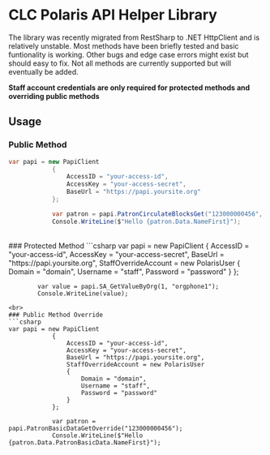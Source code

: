 # CLC Polaris API Helper Library

The library was recently migrated from RestSharp to .NET HttpClient and is relatively unstable. Most methods have been briefly tested and basic funtionality is working. Other bugs and edge case errors might exist but should easy to fix. Not all methods are currently supported but will eventually be added.

**Staff account credentials are only required for protected methods and overriding public methods**

## Usage

### Public Method
```csharp
var papi = new PapiClient
            {
                AccessID = "your-access-id",
                AccessKey = "your-access-secret",
                BaseUrl = "https://papi.yoursite.org"
            };

            var patron = papi.PatronCirculateBlocksGet("123000000456", "0000");
            Console.WriteLine($"Hello {patron.Data.NameFirst}");
```
<br>
### Protected Method 
```csharp
var papi = new PapiClient
            {
                AccessID = "your-access-id",
                AccessKey = "your-access-secret",
                BaseUrl = "https://papi.yoursite.org",
                StaffOverrideAccount = new PolarisUser
                {
                    Domain = "domain",
                    Username = "staff",
                    Password = "password"
                }
            };

            var value = papi.SA_GetValueByOrg(1, "orgphone1");
            Console.WriteLine(value);
```
<br>
### Public Method Override
```csharp
var papi = new PapiClient
            {
                AccessID = "your-access-id",
                AccessKey = "your-access-secret",
                BaseUrl = "https://papi.yoursite.org",
                StaffOverrideAccount = new PolarisUser
                {
                    Domain = "domain",
                    Username = "staff",
                    Password = "password"
                }
            };

            var patron = papi.PatronBasicDataGetOverride("123000000456");
            Console.WriteLine($"Hello {patron.Data.PatronBasicData.NameFirst}");
```
